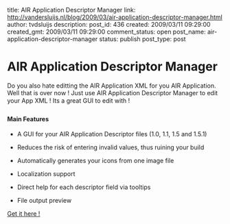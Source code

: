 title: AIR Application Descriptor Manager
link: http://vandersluijs.nl/blog/2009/03/air-application-descriptor-manager.html
author: tvdsluijs
description: 
post_id: 436
created: 2009/03/11 09:29:00
created_gmt: 2009/03/11 09:29:00
comment_status: open
post_name: air-application-descriptor-manager
status: publish
post_type: post

# AIR Application Descriptor Manager

Do you also hate editting the AIR Application XML for you AIR Application.  
Well that is over now ! Just use AIR Application Descriptor Manager to edit your App XML ! Its a great GUI to edit with !  
  
  
  


  


#### Main Features

  


  

  * A GUI for your AIR Application Descriptor files (1.0, 1.1, 1.5 and 1.5.1) 
  

  * Reduces the risk of entering invalid values, thus ruining your build 
  

  * Automatically generates your icons from one image file 
  

  * Localization support 
  

  * Direct help for each descriptor field via tooltips 
  

  * File output preview 
  
  
  
  
  
  
  
[Get it here !](http://www.dehats.com/drupal/?q=node/55)